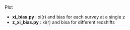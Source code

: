 Plot
  - **xi_bias.py** : xi(r) and bias for each survey at a single z
  - **z_xi_bias.py** : xi(r) and bisa for different redshifts